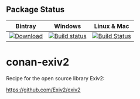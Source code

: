 ## Package Status

| Bintray | Windows | Linux & Mac | 
|:--------:|:---------:|:-------------:|
|[ ![Download](https://api.bintray.com/packages/piponazo/piponazo/Exiv2%3Apiponazo/images/download.svg) ](https://bintray.com/piponazo/piponazo/Exiv2%3Apiponazo/_latestVersion) | [![Build status](https://ci.appveyor.com/api/projects/status/b369nyj576dl7pru/branch/release%2F0.27?svg=true)](https://ci.appveyor.com/project/piponazo/conan-exiv2/branch/release%2F0.27) | [![Build Status](https://travis-ci.org/piponazo/conan-exiv2.svg?branch=release%2F0.27)](https://travis-ci.org/piponazo/conan-exiv2) | 

# conan-exiv2
Recipe for the open source library Exiv2:

https://github.com/Exiv2/exiv2
